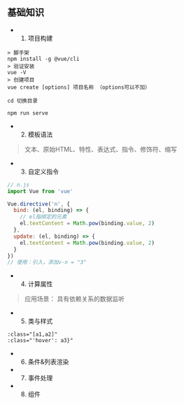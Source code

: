 ## 基础知识
* 1. 项目构建
```
> 脚手架
npm install -g @vue/cli
> 验证安装
vue -V
> 创建项目
vue create [options] 项目名称 （options可以不加）

cd 切换目录

npm run serve
```
* 2. 模板语法
> 文本、原始HTML、特性、表达式、指令、修饰符、缩写
* 3. 自定义指令
```js
// n.js
import Vue from 'vue'

Vue.directive('n', {
  bind: (el, binding) => {
    // el指绑定的元素
    el.textContent = Math.pow(binding.value, 2)
  },
  update: (el, binding) => {
    el.textContent = Math.pow(binding.value, 2)
  }
})
// 使用：引入，添加v-n = "3"
```
* 4. 计算属性
> 应用场景： 具有依赖关系的数据监听
* 5. 类与样式
```
:class="[a1,a2]"
:class="'hover': a3}"
```
* 6. 条件&列表渲染
* 7. 事件处理
* 8. 组件